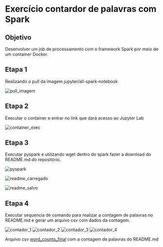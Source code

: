 # Exercício contardor de palavras com Spark

## Objetivo

Desenvolver um job de processamento com o framework Spark por meio de um container Docker.

## Etapa 1 

Realizando o pull da imagem jupyter/all-spark-notebook

![pull_imagem](/Sprint_7/Evidencias/contador_palavras/pull_imagem.png)

## Etapa 2

Executar o container e entrar no link que dará acesso ao Jupyter Lab

![container_exec](/Sprint_7/Evidencias/contador_palavras/container_exec.png)

## Etapa 3 

Executar pyspark e utilizando wget dentro do spark fazer a download do README.md do repositório.

![pyspark](/Sprint_7/Evidencias/contador_palavras/pyspark_1.png)

![readme_carregado](/Sprint_7/Evidencias/contador_palavras/readme_carregado.png)

![readme_salvo](/Sprint_7/Evidencias/contador_palavras/readme_salvo.png) 

## Etapa 4 

Executar sequencia de comando para realizar a contagem de palavras no README.md e gerar um arquivo csv com dados da contagem.

![contador_1](/Sprint_7/Evidencias/contador_palavras/contador-1.png)
![contador_2](/Sprint_7/Evidencias/contador_palavras/contador-2.png)
![contador_3](/Sprint_7/Evidencias/contador_palavras/contador-3.png)
![contador_4](/Sprint_7/Evidencias/contador_palavras/contador-4.png)

Arquivo csv [word_counts_final](/Sprint_7/Exercicios/word_counts_final.csv) com a contagem de palavras do README.md
